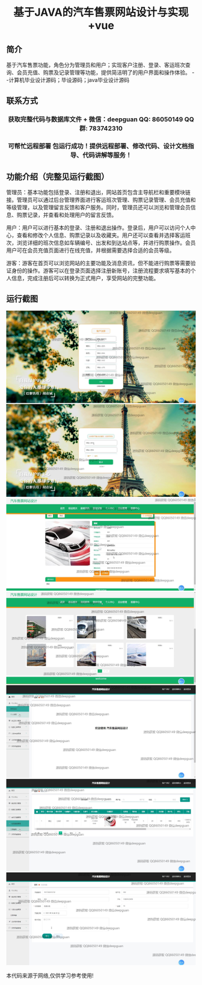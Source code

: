 <p><h1 align="center">基于JAVA的汽车售票网站设计与实现+vue</h1></p>

## 简介
基于汽车售票功能，角色分为管理员和用户；实现客户注册、登录、客运班次查询、会员充值、购票及记录管理等功能，提供简洁明了的用户界面和操作体验。    --计算机毕业设计源码；毕设源码；java毕业设计源码


## 联系方式
<p><h3 align="center">获取完整代码与数据库文件 + 微信：deepguan QQ: 86050149 QQ群: 783742310</h3></p>
<p><h3 align="center">可帮忙远程部署 包运行成功！提供远程部署、修改代码、设计文档指导、代码讲解等服务！</h3></p>

## 功能介绍（完整见运行截图）
管理员：基本功能包括登录、注册和退出，网站首页包含主导航栏和重要模块链接。管理员可以通过后台管理界面进行客运班次管理、购票记录管理、会员充值和等级管理，以及管理留言反馈和客户服务。同时，管理员还可以浏览和管理会员信息、购票记录，并查看和处理用户的留言反馈。

用户：用户可以进行基本的登录、注册和退出操作。登录后，用户可以访问个人中心，查看和修改个人信息、购票记录以及收藏夹。用户还可以查看并选择客运班次，浏览详细的班次信息如车辆编号、出发和到达站点等，并进行购票操作。会员用户可在会员充值页面进行在线充值，并根据需要选择合适的会员等级。

游客：游客在首页可以浏览网站的主要功能及消息资讯，但不能进行购票等需要验证身份的操作。游客可以在登录页面选择注册新账号，注册流程要求填写基本的个人信息，完成注册后可以转换为正式用户，享受网站的完整功能。


## 运行截图
![](img/001.jpg)
![](img/002.jpg)
![](img/003.jpg)
![](img/004.jpg)
![](img/005.jpg)
![](img/006.jpg)
![](img/007.jpg)

<p>本代码来源于网络,仅供学习参考使用!</p>
